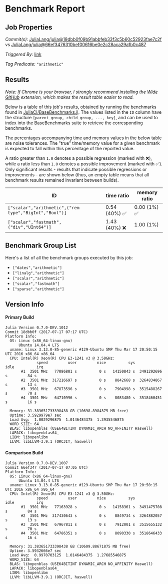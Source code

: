 # Benchmark Report

## Job Properties

*Commit(s):* [JuliaLang/julia@18dbb0f09b91abbfeb33f3c5b60c52923fae7c2f](https://github.com/JuliaLang/julia/commit/18dbb0f09b91abbfeb33f3c5b60c52923fae7c2f) vs [JuliaLang/julia@66ef3476310bef00616be0e2c28aca29a1b0c487](https://github.com/JuliaLang/julia/commit/66ef3476310bef00616be0e2c28aca29a1b0c487)

*Triggered By:* [link](https://github.com/JuliaLang/julia/pull/21984#issuecomment-315691238)

*Tag Predicate:* `"arithmetic"`

## Results

*Note: If Chrome is your browser, I strongly recommend installing the [Wide GitHub](https://chrome.google.com/webstore/detail/wide-github/kaalofacklcidaampbokdplbklpeldpj?hl=en)
extension, which makes the result table easier to read.*

Below is a table of this job's results, obtained by running the benchmarks found in
[JuliaCI/BaseBenchmarks.jl](https://github.com/JuliaCI/BaseBenchmarks.jl). The values
listed in the `ID` column have the structure `[parent_group, child_group, ..., key]`,
and can be used to index into the BaseBenchmarks suite to retrieve the corresponding
benchmarks.

The percentages accompanying time and memory values in the below table are noise tolerances. The "true"
time/memory value for a given benchmark is expected to fall within this percentage of the reported value.

A ratio greater than `1.0` denotes a possible regression (marked with :x:), while a ratio less
than `1.0` denotes a possible improvement (marked with :white_check_mark:). Only significant results - results
that indicate possible regressions or improvements - are shown below (thus, an empty table means that all
benchmark results remained invariant between builds).

| ID | time ratio | memory ratio |
|----|------------|--------------|
| `["scalar","arithmetic",("rem type","BigInt","Bool")]` | 0.54 (40%) :white_check_mark: | 0.00 (1%) :white_check_mark: |
| `["scalar","fastmath",("div","UInt64")]` | 1.43 (40%) :x: | 1.00 (1%)  |

## Benchmark Group List

Here's a list of all the benchmark groups executed by this job:

- `["dates","arithmetic"]`
- `["linalg","arithmetic"]`
- `["scalar","arithmetic"]`
- `["scalar","fastmath"]`
- `["sparse","arithmetic"]`

## Version Info

#### Primary Build

```
Julia Version 0.7.0-DEV.1012
Commit 18dbb0f (2017-07-17 07:17 UTC)
Platform Info:
  OS: Linux (x86_64-linux-gnu)
      Ubuntu 14.04.4 LTS
  uname: Linux 3.13.0-85-generic #129-Ubuntu SMP Thu Mar 17 20:50:15 UTC 2016 x86_64 x86_64
  CPU: Intel(R) Xeon(R) CPU E3-1241 v3 @ 3.50GHz: 
              speed         user         nice          sys         idle          irq
       #1  3501 MHz   77086801 s          0 s   14150843 s  3491292696 s         84 s
       #2  3501 MHz  317216697 s          0 s    8842668 s  3264834867 s         13 s
       #3  3501 MHz   67873596 s          0 s    7904998 s  3515488267 s         70 s
       #4  3501 MHz   64710996 s          0 s    8083480 s  3518460451 s         16 s
       
  Memory: 31.383651733398438 GB (10698.8984375 MB free)
  Uptime: 3.5929979e7 sec
  Load Avg:  1.0029296875  1.0146484375  1.3935546875
  WORD_SIZE: 64
  BLAS: libopenblas (USE64BITINT DYNAMIC_ARCH NO_AFFINITY Haswell)
  LAPACK: libopenblas64_
  LIBM: libopenlibm
  LLVM: libLLVM-3.9.1 (ORCJIT, haswell)

```

#### Comparison Build

```
Julia Version 0.7.0-DEV.1007
Commit 66ef347 (2017-07-17 07:05 UTC)
Platform Info:
  OS: Linux (x86_64-linux-gnu)
      Ubuntu 14.04.4 LTS
  uname: Linux 3.13.0-85-generic #129-Ubuntu SMP Thu Mar 17 20:50:15 UTC 2016 x86_64 x86_64
  CPU: Intel(R) Xeon(R) CPU E3-1241 v3 @ 3.50GHz: 
              speed         user         nice          sys         idle          irq
       #1  3501 MHz   77163928 s          0 s   14158361 s  3491475708 s         84 s
       #2  3501 MHz  317430643 s          0 s    8849734 s  3264882057 s         13 s
       #3  3501 MHz   67967811 s          0 s    7912001 s  3515655132 s         70 s
       #4  3501 MHz   64786351 s          0 s    8090330 s  3518646433 s         16 s
       
  Memory: 31.383651733398438 GB (10609.88671875 MB free)
  Uptime: 3.5932666e7 sec
  Load Avg:  0.9970703125  1.0146484375  1.27685546875
  WORD_SIZE: 64
  BLAS: libopenblas (USE64BITINT DYNAMIC_ARCH NO_AFFINITY Haswell)
  LAPACK: libopenblas64_
  LIBM: libopenlibm
  LLVM: libLLVM-3.9.1 (ORCJIT, haswell)

```
